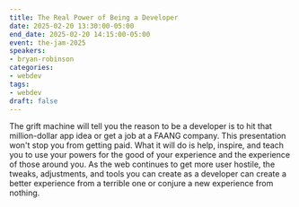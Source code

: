 ```yaml
---
title: The Real Power of Being a Developer
date: 2025-02-20 13:30:00-05:00
end_date: 2025-02-20 14:15:00-05:00
event: the-jam-2025
speakers:
- bryan-robinson
categories:
- webdev
tags:
- webdev
draft: false
---
```


The grift machine will tell you the reason to be a developer is to hit that million-dollar app idea or get a job at a FAANG company. This presentation won't stop you from getting paid. What it will do is help, inspire, and teach you to use your powers for the good of your experience and the experience of those around you. As the web continues to get more user hostile, the tweaks, adjustments, and tools you can create as a developer can create a better experience from a terrible one or conjure a new experience from nothing.
